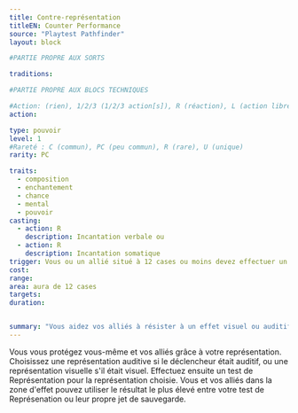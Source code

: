```yaml
---
title: Contre-représentation
titleEN: Counter Performance
source: "Playtest Pathfinder"
layout: block

#PARTIE PROPRE AUX SORTS

traditions:

#PARTIE PROPRE AUX BLOCS TECHNIQUES

#Action: (rien), 1/2/3 (1/2/3 action[s]), R (réaction), L (action libre)
action: 

type: pouvoir
level: 1
#Rareté : C (commun), PC (peu commun), R (rare), U (unique)
rarity: PC

traits:
  - composition
  - enchantement
  - chance
  - mental
  - pouvoir
casting:
  - action: R
    description: Incantation verbale ou
  - action: R
    description: Incantation somatique
trigger: Vous ou un allié situé à 12 cases ou moins devez effectuer un jet de sauvegarde contre un effet visuel ou auditif.
cost: 
range:
area: aura de 12 cases
targets:
duration: 


summary: "Vous aidez vos alliés à résister à un effet visuel ou auditif."
---
```


Vous vous protégez vous-même et vos alliés grâce à votre représentation. Choisissez une représentation auditive si le déclencheur était auditif, ou une représentation visuelle s'il était visuel. Effectuez ensuite un test de Représentation pour la représentation choisie. Vous et vos alliés dans la zone d'effet pouvez utiliser le résultat le plus élevé entre votre test de Représenation ou leur propre jet de sauvegarde.